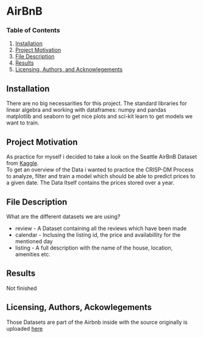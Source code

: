 # AirBnB 

### Table of Contents
1. [Installation](#installation)
2. [Project Motivation](#motivation)
3. [File Description](#files)
4. [Results](#results)
5. [Licensing, Authors, and Acknowlegements](#licensing)

## Installation <a name= "installation"></a>
There are no big necessarities for this project. The standard libraries for linear algebra and working with dataframes: numpy and pandas<br>
matplotlib and seaborn to get nice plots and sci-kit learn to get models we want to train.

## Project Motivation <a name="motivation"></a>

As practice for myself i decided to take a look on the Seattle AirBnB Dataset from [Kaggle](https://www.kaggle.com/airbnb/seattle).<br>
To get an overview of the Data i wanted to practice the CRISP-DM Process to analyze, filter and train a model which should be able to predict prices to a given date.
The Data Itself contains the prices stored over a year.

## File Description <a name="files"></a>

 What are the different datasets we are using?
   - review - A Dataset containing all the reviews which have been made
   - calendar - Inclusing the listing id, the price and availabillity for the mentioned day
   - listing - A full description with the name of the house, location, amenities etc.


## Results <a name="results"></a>

Not finished


## Licensing, Authors, Ackowlegements <a name="licensing"></a>

Those Datasets are part of the Airbnb inside with the source originally is uploaded [here](http://insideairbnb.com/get-the-data.html)
